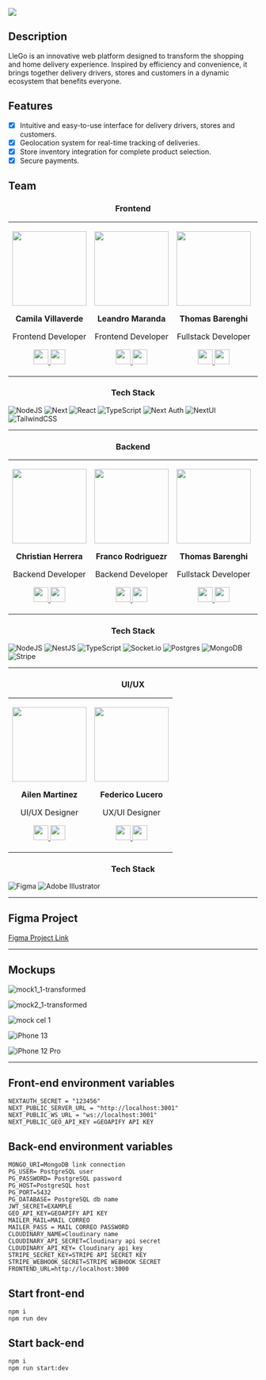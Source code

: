 <p aling='center'>
  <img src='https://i.ibb.co/16ZGL2f/Landing.png' />
</p>

## Description

LleGo is an innovative web platform designed to transform the shopping and home delivery experience. Inspired by efficiency and convenience, it brings together delivery drivers, stores and customers in a dynamic ecosystem that benefits everyone.

## Features

- [x] Intuitive and easy-to-use interface for delivery drivers, stores and customers.
- [x] Geolocation system for real-time tracking of deliveries.
- [x] Store inventory integration for complete product selection.
- [x] Secure payments.

## Team

<h3 align='center'>
  Frontend
</h3>
<table cellpadding="10" align='center'>
  <tr>
   <td>
     <p align='center'>
       <img src='https://cdn.discordapp.com/attachments/1187404050992472124/1187404132361973771/me1.jpg?ex=6596c346&is=65844e46&hm=c9fab91a6482d18ab92f61c97bf0a15fa5527b1d53bd9bf5a00d1343299bbc8a&' width=150 height=150 />
     </p>
      <p align='center'>
        <span >
          <b>Camila Villaverde</b>
        </span>
        <p align='center' color='gray'>
           Frontend Developer
        </p> 
      </p>
      <p align='center'>
        <a href="https://github.com/camyael"  target='_blank'>
          <img src='https://img.shields.io/badge/github-%23121011.svg?style=for-the-badge&logo=github&logoColor=white' height=30/>
        </a>
        <a href='https://www.linkedin.com/in/camilavillaverde/' target='_blank'>
          <img src='https://img.shields.io/badge/linkedin-%230077B5.svg?style=for-the-badge&logo=linkedin&logoColor=white' height=30/>
        </a>
      </p>
    </td>
  <td>
     <p align='center'>
       <img src='https://avatars.githubusercontent.com/u/27628361?v=4' width=150 height=150 />
     </p>
      <p align='center'>
        <span >
          <b>Leandro Maranda</b>
        </span>
        <p align='center' color='gray'>
           Frontend Developer
        </p> 
      </p>
      <p align='center'>
        <a href='https://github.com/leandroni1983' target='_blank'>
         <img src='https://img.shields.io/badge/github-%23121011.svg?style=for-the-badge&logo=github&logoColor=white' height=30/>
        </a>
        <a href='https://www.linkedin.com/in/leandronicolas1983/' target='_blank'>
          <img src='https://img.shields.io/badge/linkedin-%230077B5.svg?style=for-the-badge&logo=linkedin&logoColor=white' height=30/>
        </a>
      </p>
    </td>
  <td>
     <p align='center'>
        <img src='https://avatars.githubusercontent.com/u/90881270?v=4' width=150 heiht=150/>
     </p>
      <p align='center'>
        <span >
          <b>Thomas Barenghi</b>
        </span>
        <p align='center' color='gray'>
           Fullstack Developer
        </p> 
      </p>
      <p align='center'>
        <a href='https://github.com/thomasbarenghi' target='_blank'>
          <img src='https://img.shields.io/badge/github-%23121011.svg?style=for-the-badge&logo=github&logoColor=white' height=30/>
        </a>
        <a href='https://www.linkedin.com/in/thomasbarenghi/' target='_blank'>
          <img src='https://img.shields.io/badge/linkedin-%230077B5.svg?style=for-the-badge&logo=linkedin&logoColor=white' height=30/>
        </a>
      </p>
    </td>
  <td>
     <p align='center'>
       <img src='https://avatars.githubusercontent.com/u/60944948?v=4' width=150 height=150 />
     </p>
      <p align='center'>
        <span >
          <b>Tomás Zarriello</b>
        </span>
        <p align='center' color='gray'>
           Frontend Developer
        </p> 
      </p>
      <p align='center'>
        <a href='https://github.com/Tommyx66' target='_blank'>
          <img src='https://img.shields.io/badge/github-%23121011.svg?style=for-the-badge&logo=github&logoColor=white' height=30/>
        </a>
        <a href='https://www.linkedin.com/in/ivan-litt/](https://www.linkedin.com/in/tom%C3%A1s-zarriello-074a57199/' target='_blank'>
          <img src='https://img.shields.io/badge/linkedin-%230077B5.svg?style=for-the-badge&logo=linkedin&logoColor=white' height=30/>
        </a>
      </p>
    </td>
  </tr>
</table>

<h3 align='center'>
  Tech Stack
</h3>

![NodeJS](https://img.shields.io/badge/node.js-6DA55F?style=for-the-badge&logo=node.js&logoColor=white)
![Next](https://img.shields.io/badge/next-black.svg?style=for-the-badge&logo=nextjs&logoColor=white)
![React](https://img.shields.io/badge/next.js-000000?style=for-the-badge&logo=nextdotjs&logoColor=white)
![TypeScript](https://img.shields.io/badge/typescript-%23007ACC.svg?style=for-the-badge&logo=typescript&logoColor=white)
![Next Auth](https://img.shields.io/badge/Next%20Auth-0B94DE?style=for-the-badge&logo=nextcloud&logoColor=black)
![NextUI](https://img.shields.io/badge/NextUI-0B94DE?style=for-the-badge&logo=nextcloud&logoColor=white)
![TailwindCSS](https://img.shields.io/badge/tailwindcss-%2338B2AC.svg?style=for-the-badge&logo=tailwind-css&logoColor=white)

---

<h3 align='center'>
  Backend
</h3>
<table cellpadding="10" align='center'>
  <tr>
  <td>
     <p align='center'>
       <img src='https://avatars.githubusercontent.com/u/86586454?v=4' width=150 height=150 />
     </p>
      <p align='center'>
        <span >
          <b>Christian Herrera</b>
        </span>
        <p align='center'>
           Backend Developer
        </p> 
      </p>
      <p align='center'>
        <a href='https://github.com/cahov' target='_blank'>
          <img src='https://img.shields.io/badge/github-%23121011.svg?style=for-the-badge&logo=github&logoColor=white' height=30/>
        </a>
        <a href='https://www.linkedin.com/in/cahodev/' target='_blank'>
          <img src='https://img.shields.io/badge/linkedin-%230077B5.svg?style=for-the-badge&logo=linkedin&logoColor=white' height=30/>
        </a>
      </p>
    </td>
  <td>
     <p align='center'>
       <img src='https://avatars.githubusercontent.com/u/106678313?v=4' width=150 height=150 />
     </p>
      <p align='center'>
        <span >
          <b>Franco Rodriguezr</b>
        </span>
        <p align='center' color='gray'>
           Backend Developer
        </p> 
      </p>
      <p align='center'>
        <a href='https://github.com/franrodriguez1993' target='_blank'>
          <img src='https://img.shields.io/badge/github-%23121011.svg?style=for-the-badge&logo=github&logoColor=white' height=30/>
        </a>
        <a href='https://www.linkedin.com/in/francojmrodriguez/' target='_blank'>
          <img src='https://img.shields.io/badge/linkedin-%230077B5.svg?style=for-the-badge&logo=linkedin&logoColor=white' height=30/>
        </a>
      </p>
    </td>
  <td>
     <p align='center'>
        <img src='https://avatars.githubusercontent.com/u/90881270?v=4' width=150 heiht=150/>
     </p>
      <p align='center'>
        <span >
          <b>Thomas Barenghi</b>
        </span>
        <p align='center' color='gray'>
           Fullstack Developer
        </p> 
      </p>
      <p align='center'>
        <a href='https://github.com/thomasbarenghi' target='_blank'>
          <img src='https://img.shields.io/badge/github-%23121011.svg?style=for-the-badge&logo=github&logoColor=white' height=30/>
        </a>
        <a href='https://www.linkedin.com/in/thomasbarenghi/' target='_blank'>
          <img src='https://img.shields.io/badge/linkedin-%230077B5.svg?style=for-the-badge&logo=linkedin&logoColor=white' height=30/>
        </a>
      </p>
    </td>
  <td>
  </tr>
</table>

<h3 align='center'>
  Tech Stack
</h3>

![NodeJS](https://img.shields.io/badge/node.js-6DA55F?style=for-the-badge&logo=node.js&logoColor=white)
![NestJS](https://img.shields.io/badge/nestjs-%23E0234E.svg?style=for-the-badge&logo=nestjs&logoColor=white)
![TypeScript](https://img.shields.io/badge/typescript-%23007ACC.svg?style=for-the-badge&logo=typescript&logoColor=white)
![Socket.io](https://img.shields.io/badge/Socket.io-black?style=for-the-badge&logo=socket.io&badgeColor=010101)
![Postgres](https://img.shields.io/badge/postgres-%23316192.svg?style=for-the-badge&logo=postgresql&logoColor=white)
![MongoDB](https://img.shields.io/badge/MongoDB-%234ea94b.svg?style=for-the-badge&logo=mongodb&logoColor=white)
![Stripe](https://img.shields.io/static/v1?style=for-the-badge&message=Stripe&color=008CDD&logo=Stripe&logoColor=FFFFFF&label=)

---

<h3 align='center'>
  UI/UX
</h3>
<table cellpadding="10" align='center'>
  <tr>
  <td>
     <p align='center' >
       <img src='https://media.licdn.com/dms/image/C4D03AQEIoTdOYhuHLA/profile-displayphoto-shrink_800_800/0/1611848985455?e=1708560000&v=beta&t=WZmPfLe9nOFtSkEUdg0Ypsc-KMFWsvWFjfZ4xWho-gc' width=150 height=150 />
     </p>
      <p align='center'>
        <span >
          <b>Ailen Martinez</b>
        </span>
        <p align='center' color='gray'>
           UI/UX Designer
        </p> 
      </p>
      <p align='center'>
        <a href='https://www.notion.so/Portfolio-Ail-n-Martinez-acd244c4c61e41189daf851bbbecbad5?pvs=4' target='_blank'>
          <img src='https://img.shields.io/badge/Notion-%23000000.svg?style=for-the-badge&logo=notion&logoColor=white' height=30/>
        </a>
        <a href='https://www.linkedin.com/in/ail%C3%A9ndaniela-martinezrosica/' target='_blank'>
          <img src='https://img.shields.io/badge/linkedin-%230077B5.svg?style=for-the-badge&logo=linkedin&logoColor=white' height=30/>
        </a>
      </p>
    </td>
   <td>
     <p align='center'>
       <img src='https://mir-s3-cdn-cf.behance.net/user/115/76c4151518167139.655638e71fdb3.jpg' width=150 height=150 />
     </p>
      <p align='center'>
        <span >
          <b>Federico Lucero</b>
        </span>
        <p align='center' color='gray'>
           UX/UI Designer
        </p> 
      </p>
      <p align='center'>
        <a href='https://www.behance.net/federicolucero1' target='_blank'>
          <img src='https://img.shields.io/badge/Behance-1769ff?style=for-the-badge&logo=behance&logoColor=white' height=30/>
        </a>
        <a href='https://www.linkedin.com/in/federicolucero94/' target='_blank'>
          <img src='https://img.shields.io/badge/linkedin-%230077B5.svg?style=for-the-badge&logo=linkedin&logoColor=white' height=30/>
        </a>
      </p>
    </td>
  </tr>
</table>

<h3 align='center'>
  Tech Stack
</h3>

![Figma](https://img.shields.io/static/v1?style=for-the-badge&message=Figma&color=F24E1E&logo=Figma&logoColor=FFFFFF&label=)
![Adobe Illustrator](https://img.shields.io/static/v1?style=for-the-badge&message=Adobe+Illustrator&color=222222&logo=Adobe+Illustrator&logoColor=FF9A00&label=)

---
## Figma Project

<a href="https://www.figma.com/file/KqTBKIB3xXnveIMIvkojjW/LleGO!?type=design&node-id=18-271&mode=design&t=tkEZEUId6evQygbk-0" target="_blank" rel="noopener noreferrer">Figma Project Link</a>

---
## Mockups

![mock1_1-transformed](https://cdn.discordapp.com/attachments/1187404050992472124/1187406115370184735/iPhone_15.png?ex=6596c51e&is=6584501e&hm=a88f97cd639f59ab6b838db600cecc45eccafafa789a582e5e6ec69685ae9d6e&)

![mock2_1-transformed](https://cdn.discordapp.com/attachments/1187404050992472124/1187406114871050331/iPhone_15_Pro.png?ex=6596c51e&is=6584501e&hm=77cb13a13f8180ada83fd0611c57af7d09ac3d0db3c0beaf4341bc670df89922&)

![mock cel 1](https://cdn.discordapp.com/attachments/1187404050992472124/1187406114007040001/iPhone_14.png?ex=6596c51e&is=6584501e&hm=7dcec92ea4f54dc1c3b22b366a48d554b7aae0f8bcf6fab695472ebbd7dc9452&)

![iPhone 13](https://media.discordapp.net/attachments/1187404050992472124/1187406112681623633/MacBook_Pro_16.png?ex=6596c51e&is=6584501e&hm=56ecfd6ad50dbe74d67adcf8bc9b17ba2fb9ed1a3c91d63fae876bc68dcc54c5&=&format=webp&quality=lossless&width=631&height=473)

![iPhone 12 Pro](https://cdn.discordapp.com/attachments/1187404050992472124/1187406113352724571/Surface_Laptop_Studio.png?ex=6596c51e&is=6584501e&hm=cf8d41f3b1bd5370db1167e6a39ace5c4f02bb909455a82deb10fef7b432fbf2&)

---

## Front-end environment variables

```
NEXTAUTH_SECRET = "123456"
NEXT_PUBLIC_SERVER_URL = "http://localhost:3001"
NEXT_PUBLIC_WS_URL = "ws://localhost:3001"
NEXT_PUBLIC_GEO_API_KEY =GEOAPIFY API KEY
```
## Back-end environment variables

```
MONGO_URI=MongoDB link connection
PG_USER= PostgreSQL user
PG_PASSWORD= PostgreSQL password
PG_HOST=PostgreSQL host
PG_PORT=5432
PG_DATABASE= PostgreSQL db name
JWT_SECRET=EXAMPLE
GEO_API_KEY=GEOAPIFY API KEY
MAILER_MAIL=MAIL CORREO
MAILER_PASS = MAIL CORREO PASSWORD
CLOUDINARY_NAME=Cloudinary name
CLOUDINARY_API_SECRET=Cloudinary api secret
CLOUDINARY_API_KEY= Cloudinary api key
STRIPE_SECRET_KEY=STRIPE API SECRET KEY
STRIPE_WEBHOOK_SECRET=STRIPE WEBHOOK SECRET
FRONTEND_URL=http://localhost:3000
```
## Start front-end
```
npm i
npm run dev
```
## Start back-end
```
npm i
npm run start:dev
```
